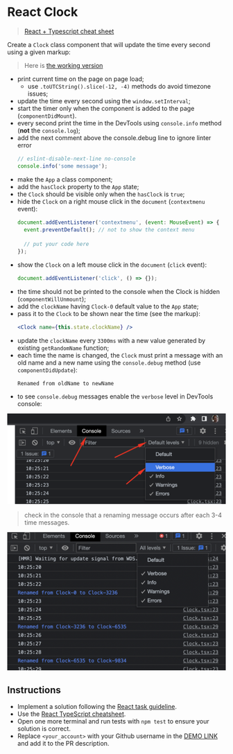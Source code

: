 # React Clock

> [React + Typescript cheat sheet](https://mate-academy.github.io/fe-program/js/extra/react-typescript)

Create a `Clock` class component that will update the time every second using a given markup:

> Here is [the working version](https://mate-academy.github.io/react_clock)

- print current time on the page on page load;
  - use `.toUTCString().slice(-12, -4)` methods do avoid timezone issues;
- update the time every second using the `window.setInterval`;
- start the timer only when the component is added to the page (`componentDidMount`).
- every second print the time in the DevTools using `console.info` method (**not** the `console.log`);
- add the next comment above the console.debug line to ignore linter error
    ```js
    // eslint-disable-next-line no-console
    console.info('some message');
    ```
- make the `App` a class component;
- add the `hasClock` property to the `App` state;
- the `Clock` should be visible only when the `hasClock` is `true`;
- hide the `Clock` on a right mouse click in the `document` (`contextmenu` event):
    ```js
    document.addEventListener('contextmenu', (event: MouseEvent) => {
      event.preventDefault(); // not to show the context menu

      // put your code here
    });
    ```
- show the `Clock` on a left mouse click in the `document` (`click` event):
    ```js
    document.addEventListener('click', () => {});
    ```
- the time should not be printed to the console when the Clock is hidden (`componentWillUnmount`);
- add the `clockName` having `Clock-0` default value to the `App` state;
- pass it to the `Clock` to be shown near the time (see the markup):
    ```jsx
    <Clock name={this.state.clockName} />
    ```
- update the `clockName` every `3300ms` with a new value generated by existing `getRandomName` function;
- each time the name is changed, the `Clock` must print a message with an old name and a new name using the `console.debug` method (use `componentDidUpdate`):
    ```
    Renamed from oldName to newName
    ```
- to see `console.debug` messages enable the `verbose` level in DevTools console:

![How to enable verbose level](./readme-files/enable-verbose-level.png)

> check in the console that a renaming message occurs after each 3-4 time messages.

![Expected console output](./readme-files/expected-console-output.png)

## Instructions

- Implement a solution following the [React task guideline](https://github.com/mate-academy/react_task-guideline#react-tasks-guideline).
- Use the [React TypeScript cheatsheet](https://mate-academy.github.io/fe-program/js/extra/react-typescript).
- Open one more terminal and run tests with `npm test` to ensure your solution is correct.
- Replace `<your_account>` with your Github username in the [DEMO LINK](https://wsadocha.github.io/react_clock/) and add it to the PR description.
